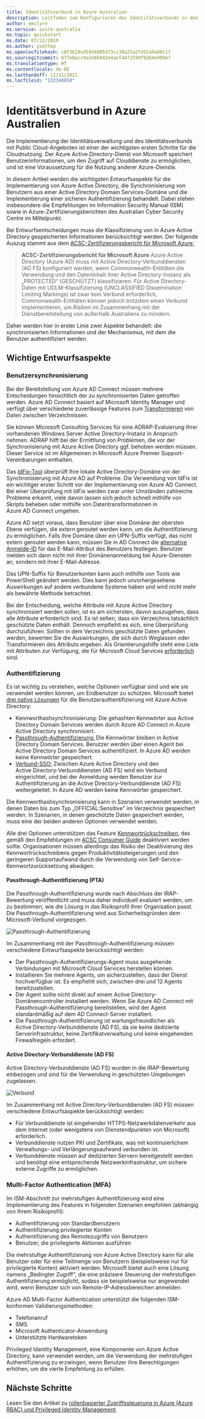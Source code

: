 ```yaml
---
title: Identitätsverbund in Azure Australien
description: Leitfaden zum Konfigurieren des Identitätsverbunds in den australischen Regionen, um die spezifischen Anforderungen der Richtlinien, Bestimmungen und Gesetze der australischen Regierung zu erfüllen.
author: emilyre
ms.service: azure-australia
ms.topic: quickstart
ms.date: 07/22/2019
ms.author: yvettep
ms.openlocfilehash: c0f3628ad5934905d73cc38a25a2fd52a9a68c1f
ms.sourcegitcommit: 677e8acc9a2e8b842e4aef4472599f9264e989e7
ms.translationtype: HT
ms.contentlocale: de-DE
ms.lasthandoff: 11/11/2021
ms.locfileid: "132348050"
---
```

# <a name="identity-federation-in-azure-australia"></a>Identitätsverbund in Azure Australien

Die Implementierung der Identitätsverwaltung und des Identitätsverbunds mit Public Cloud-Angeboten ist einer der wichtigsten ersten Schritte für die Cloudnutzung. Der Azure Active Directory-Dienst von Microsoft speichert Benutzerinformationen, um den Zugriff auf Clouddienste zu ermöglichen, und ist eine Voraussetzung für die Nutzung anderer Azure-Dienste.

In diesem Artikel werden die wichtigsten Entwurfsaspekte für die Implementierung von Azure Active Directory, die Synchronisierung von Benutzern aus einer Active Directory Domain Services-Domäne und die Implementierung einer sicheren Authentifizierung behandelt. Dabei stehen insbesondere die Empfehlungen im Information Security Manual (ISM) sowie in Azure-Zertifizierungsberichten des Australian Cyber Security Centre im Mittelpunkt.

Bei Entwurfsentscheidungen muss die Klassifizierung von in Azure Active Directory gespeicherten Informationen berücksichtigt werden. Der folgende Auszug stammt aus dem [ACSC-Zertifizierungsbericht für Microsoft Azure:](https://aka.ms/au-irap)

>**ACSC-Zertifizierungsbericht für Microsoft Azure** Azure Active Directory (Azure AD) muss mit Active Directory-Verbunddiensten (AD FS) konfiguriert werden, wenn Commonwealth-Entitäten die Verwendung und den Dateninhalt ihrer Active Directory-Instanz als „PROTECTED“ (GESCHÜTZT) klassifizieren. Für Active Directory-Daten mit UDLM-Klassifizierung (UNCLASSIFIED Dissemination Limiting Markings) ist zwar kein Verbund erforderlich, Commonwealth-Entitäten können jedoch trotzdem einen Verbund implementieren, um Risiken im Zusammenhang mit der Dienstbereitstellung von außerhalb Australiens zu mindern.

Daher werden hier in erster Linie zwei Aspekte behandelt: die synchronisierten Informationen und der Mechanismus, mit dem die Benutzer authentifiziert werden.

## <a name="key-design-considerations"></a>Wichtige Entwurfsaspekte

### <a name="user-synchronisation"></a>Benutzersynchronisierung

Bei der Bereitstellung von Azure AD Connect müssen mehrere Entscheidungen hinsichtlich der zu synchronisierten Daten getroffen werden. Azure AD Connect basiert auf Microsoft Identity Manager und verfügt über verschiedene zuverlässige Features zum [Transformieren](../active-directory/hybrid/how-to-connect-sync-best-practices-changing-default-configuration.md) von Daten zwischen Verzeichnissen.

Sie können Microsoft Consulting Services für eine ADRAP-Evaluierung Ihrer vorhandenen Windows Server Active Directory-Instanz in Anspruch nehmen. ADRAP hilft bei der Ermittlung von Problemen, die vor der Synchronisierung mit Azure Active Directory ggf. behoben werden müssen. Dieser Service ist im Allgemeinen in Microsoft Azure Premier Support-Vereinbarungen enthalten.

Das [IdFix-Tool](/office365/enterprise/install-and-run-idfix) überprüft Ihre lokale Active Directory-Domäne vor der Synchronisierung mit Azure AD auf Probleme. Die Verwendung von IdFix ist ein wichtiger erster Schritt vor der Implementierung von Azure AD Connect. Bei einer Überprüfung mit IdFix werden zwar unter Umständen zahlreiche Probleme erkannt, viele davon lassen sich jedoch schnell mithilfe von Skripts beheben oder mithilfe von Datentransformationen in Azure AD Connect umgehen.

Azure AD setzt voraus, dass Benutzer über eine Domäne der obersten Ebene verfügen, die extern geroutet werden kann, um die Authentifizierung zu ermöglichen. Falls Ihre Domäne über ein UPN-Suffix verfügt, das nicht extern geroutet werden kann, müssen Sie in AD Connect die [alternative Anmelde-ID](../active-directory/hybrid/plan-connect-userprincipalname.md) für das E-Mail-Attribut des Benutzers festlegen. Benutzer melden sich dann nicht mit ihrer Domänenanmeldung bei Azure-Diensten an, sondern mit ihrer E-Mail-Adresse.

Das UPN-Suffix für Benutzerkonten kann auch mithilfe von Tools wie PowerShell geändert werden. Dies kann jedoch unvorhergesehene Auswirkungen auf andere verbundene Systeme haben und wird nicht mehr als bewährte Methode betrachtet.

Bei der Entscheidung, welche Attribute mit Azure Active Directory synchronisiert werden sollen, ist es am sichersten, davon auszugehen, dass alle Attribute erforderlich sind. Es ist selten, dass ein Verzeichnis tatsächlich geschützte Daten enthält. Dennoch empfiehlt es sich, eine Überprüfung durchzuführen. Sollten in dem Verzeichnis geschützte Daten gefunden werden, bewerten Sie die Auswirkungen, die sich durch Weglassen oder Transformieren des Attributs ergeben. Als Orientierungshilfe steht eine Liste mit Attributen zur Verfügung, die für Microsoft Cloud Services [erforderlich](../active-directory/hybrid/reference-connect-sync-attributes-synchronized.md) sind.

### <a name="authentication"></a>Authentifizierung

Es ist wichtig zu verstehen, welche Optionen verfügbar sind und wie sie verwendet werden können, um Endbenutzer zu schützen.
Microsoft bietet [drei native Lösungen](../active-directory/hybrid/plan-connect-user-signin.md) für die Benutzerauthentifizierung mit Azure Active Directory:

* Kennworthashsynchronisierung: Die gehashten Kennwörter aus Active Directory Domain Services werden durch Azure AD Connect in Azure Active Directory synchronisiert.
* [Passthrough-Authentifizierung:](../active-directory/hybrid/how-to-connect-pta.md) Die Kennwörter bleiben in Active Directory Domain Services. Benutzer werden über einen Agent bei Active Directory Domain Services authentifiziert. In Azure AD werden keine Kennwörter gespeichert.
* [Verbund-SSO:](../active-directory/hybrid/how-to-connect-fed-whatis.md) Zwischen Azure Active Directory und den Active Directory-Verbunddiensten (AD FS) wird ein Verbund eingerichtet, und bei der Anmeldung werden Benutzer zur Authentifizierung an die Active Directory-Verbunddienste (AD FS) weitergeleitet. In Azure AD werden keine Kennwörter gespeichert.

Die Kennworthashsynchronisierung kann in Szenarien verwendet werden, in denen Daten bis zum Typ „OFFICIAL:Sensitive" im Verzeichnis gespeichert werden. In Szenarien, in denen geschützte Daten gespeichert werden, muss eine der beiden anderen Optionen verwendet werden.

Alle drei Optionen unterstützen das Feature [Kennwortrückschreiben](../active-directory/authentication/concept-sspr-writeback.md), das gemäß den Empfehlungen im [ACSC Consumer Guide](https://aka.ms/au-irap) deaktiviert werden sollte. Organisationen müssen allerdings das Risiko der Deaktivierung des Kennwortrückschreibens gegen Produktivitätssteigerungen und den geringeren Supportaufwand durch die Verwendung von Self-Service-Kennwortzurücksetzung abwägen.

#### <a name="pass-through-authentication-pta"></a>Passthrough-Authentifizierung (PTA)

Die Passthrough-Authentifizierung wurde nach Abschluss der IRAP-Bewertung veröffentlicht und muss daher individuell evaluiert werden, um zu bestimmen, wie die Lösung in das Risikoprofil Ihrer Organisation passt. Die Passthrough-Authentifizierung wird aus Sicherheitsgründen dem Microsoft-Verbund vorgezogen.

![Passthrough-Authentifizierung](media/pta1.png)

Im Zusammenhang mit der Passthrough-Authentifizierung müssen verschiedene Entwurfsaspekte berücksichtigt werden:

* Der Passthrough-Authentifizierungs-Agent muss ausgehende Verbindungen mit Microsoft Cloud Services herstellen können.
* Installieren Sie mehrere Agents, um sicherzustellen, dass der Dienst hochverfügbar ist. Es empfiehlt sich, zwischen drei und 12 Agents bereitzustellen.
* Der Agent sollte nicht direkt auf einem Active Directory-Domänencontroller installiert werden. Wenn Sie Azure AD Connect mit Passthrough-Authentifizierung bereitstellen, wird der Agent standardmäßig auf dem AD Connect-Server installiert.
* Die Passthrough-Authentifizierung ist wartungsfreundlicher als Active Directory-Verbunddienste (AD FS), da sie keine dedizierte Serverinfrastruktur, keine Zertifikatverwaltung und keine eingehenden Firewallregeln erfordert.

#### <a name="active-directory-federation-services-adfs"></a>Active Directory-Verbunddienste (AD FS)

Active Directory-Verbunddienste (AD FS) wurden in die IRAP-Bewertung einbezogen und sind für die Verwendung in geschützten Umgebungen zugelassen.

![Verbund](media/federated-identity.png)

Im Zusammenhang mit Active Directory-Verbunddiensten (AD FS) müssen verschiedene Entwurfsaspekte berücksichtigt werden:

* Für Verbunddienste ist eingehender HTTPS-Netzwerkdatenverkehr aus dem Internet (oder wenigstens von Dienstendpunkten von Microsoft) erforderlich.
* Verbunddienste nutzen PKI und Zertifikate, was mit kontinuierlichem Verwaltungs- und Verlängerungsaufwand verbunden ist.
* Verbunddienste müssen auf dedizierten Servern bereitgestellt werden und benötigt eine entsprechende Netzwerkinfrastruktur, um sichere externe Zugriffe zu ermöglichen.

### <a name="multi-factor-authentication-mfa"></a>Multi-Factor Authentication (MFA)

Im ISM-Abschnitt zur mehrstufigen Authentifizierung wird eine Implementierung des Features in folgenden Szenarien empfohlen (abhängig von Ihrem Risikoprofil):

* Authentifizierung von Standardbenutzern
* Authentifizierung privilegierter Konten
* Authentifizierung des Remotezugriffs von Benutzern
* Benutzer, die privilegierte Aktionen ausführen

Die mehrstufige Authentifizierung von Azure Active Directory kann für alle Benutzer oder für eine Teilmenge von Benutzern (beispielsweise nur für privilegierte Konten) aktiviert werden. Microsoft bietet auch eine Lösung namens „Bedingter Zugriff“, die eine präzisere Steuerung der mehrstufigen Authentifizierung ermöglicht, sodass sie beispielsweise nur angewendet wird, wenn Benutzer sich von Remote-IP-Adressbereichen anmelden.

Azure AD Multi-Factor Authentication unterstützt die folgenden ISM-konformen Validierungsmethoden:

* Telefonanruf
* SMS
* Microsoft Authenticator-Anwendung
* Unterstützte Hardwaretoken

Privileged Identity Management, eine Komponente von Azure Active Directory, kann verwendet werden, um die Verwendung der mehrstufigen Authentifizierung zu erzwingen, wenn Benutzer ihre Berechtigungen erhöhen, um die vierte Empfehlung zu erfüllen.

## <a name="next-steps"></a>Nächste Schritte

Lesen Sie den Artikel zu [rollenbasierter Zugriffssteuerung in Azure (Azure RBAC) und Privileged Identity Management](role-privileged.md).
